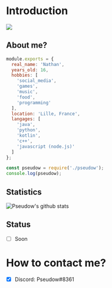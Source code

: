 # Introduction
<img src="https://media.giphy.com/media/9lyuDkgZJ4OBO/giphy.gif" heigth="50px">

## About me?

```js
module.exports = {
  real_name: 'Nathan',
  years_old: 16,
  hobbies: [
    'social_media',
    'games',
    'music',
    'food',
    'programming'
  ],
  location: 'Lille, France',
  langages: [
    'java',
    'python',
    'kotlin',
    'c++',
    'javascript (node.js)'
  ]
};

const pseudow = require('./pseudow');
console.log(pseudow);
```

## Statistics
![Pseudow's github stats](https://github-readme-stats.vercel.app/api?username=Pseudow&show_icons=true&theme=buefy)

## Status
- [ ] Soon

# How to contact me?
- [x] Discord: Pseudow#8361

